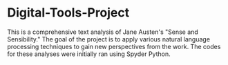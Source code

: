 # Digital-Tools-Project
This is  a comprehensive text analysis of Jane Austen's "Sense and Sensibility." The goal of the project is to apply various natural language processing techniques to gain new perspectives from the work. The codes for these analyses were initially ran using Spyder Python.
